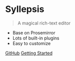# Syllepsis

> A magical rich-text editor

- Base on Prosemirror
- Lots of built-in plugins
- Easy to customize

[GitHub](https://github.com/bytedance/syllepsis)
[Getting Started](/zh-cn/about.md)

<!--[Quick Start](/en/about.md)-->
